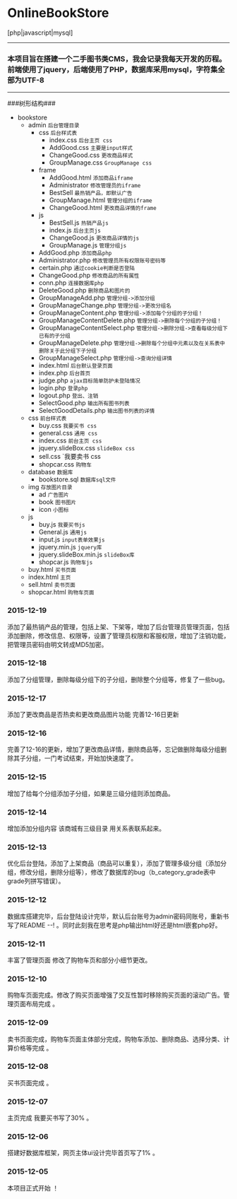 # OnlineBookStore

[php|javascript|mysql]

---
### 本项目旨在搭建一个二手图书类CMS，我会记录我每天开发的历程。前端使用了jquery，后端使用了PHP，数据库采用mysql，字符集全部为UTF-8 ###
---
###树形结构###
* bookstore
    * admin `后台管理目录`
        * css `后台样式表`
            * index.css `后台主页 css`
            * AddGood.css `主要是input样式`
            * ChangeGood.css `更改商品样式`
            * GroupManage.css `GroupManage css`
        * frame
            * AddGood.html `添加商品iframe`
            * Administrator `修改管理员的iframe`
            * BestSell `最热销产品，即默认广告`
            * GroupManage.html `管理分组的iframe`
            * ChangeGood.html `更改商品详情的frame`
        * js
            * BestSell.js `热销产品js`
            * index.js `后台主页js`
            * ChangeGood.js `更改商品详情的js`
            * GroupManage.js `管理分组js`
        * AddGood.php `添加商品php`
        * Administrator.php `修改管理员所有权限账号密码等`
        * certain.php `通过cookie判断是否登陆`
        * ChangeGood.php `修改商品的所有属性`
        * conn.php `连接数据库php`
        * DeleteGood.php `删除商品和图片的`
        * GroupManageAdd.php `管理分组->添加分组`
        * GroupManageChange.php `管理分组->更改分组名`
        * GroupManageContent.php `管理分组->添加每个分组的子分组！`
        * GroupManageContentDelete.php `管理分组->删除每个分组的子分组！`
        * GroupManageContentSelect.php `管理分组->删除分组->查看每级分组下已有的子分组`
        * GroupManageDelete.php `管理分组->删除每个分组中元素以及在关系表中删除关于此分组下子分组`
        * GroupManageSelect.php `管理分组->查询分组详情`
        * index.html `后台默认登录页面`
        * index.php `后台首页`
        * judge.php `ajax目标简单防护未登陆情况`
        * login.php `登录php`
        * logout.php `登出、注销`
        * SelectGood.php `输出所有图书列表`
        * SelectGoodDetails.php `输出图书列表的详情`
    * css `前台样式表`
        * buy.css  `我要买书 css`
        * general.css `通用 css`
        * index.css `前台主页 css`
        * jquery.slideBox.css `slideBox css`
        * sell.css `我要卖书 css
        * shopcar.css `购物车`
    * database `数据库`
        * bookstore.sql `数据库sql文件`
    * img `存放图片目录`
        * ad `广告图片`
        * book `图书图片`
        * icon `小图标`
    * js 
        * buy.js `我要买书js`
        * General.js `通用js`
        * input.js `input表单效果js`
        * jquery.min.js `jquery库`
        * jquery.slideBox.min.js `slideBox库`
        * shopcar.js `购物车js`
    * buy.html `买书页面`
    * index.html `主页`
    * sell.html `卖书页面`
    * shopcar.html `购物车页面`



### 2015-12-19 ###
添加了最热销产品的管理，包括上架、下架等，增加了后台管理员管理页面，包括添加删除，修改信息、权限等，设置了管理员权限和客服权限，增加了注销功能，
把管理员密码由明文转成MD5加密。
### 2015-12-18 ###
添加了分组管理，删除每级分组下的子分组，删除整个分组等，修复了一些bug。
### 2015-12-17 ###
添加了更改商品是否热卖和更改商品图片功能 完善12-16日更新
### 2015-12-16 ###
完善了12-16的更新，增加了更改商品详情，删除商品等，忘记做删除每级分组删除其子分组，一门考试结束，开始加快速度了。
### 2015-12-15 ###
增加了给每个分组添加子分组，如果是三级分组则添加商品。
### 2015-12-14 ###
增加添加分组内容 该商城有三级目录 用关系表联系起来。
### 2015-12-13 ###
优化后台登陆，添加了上架商品（商品可以重复），添加了管理多级分组（添加分组，修改分组，删除分组等），修改了数据库的bug（b_category_grade表中grade列拼写错误）。
### 2015-12-12 ###
 数据库搭建完毕，后台登陆设计完毕，默认后台账号为admin密码同账号，重新书写了README --!
 。同时此刻我在思考是php输出html好还是html嵌套php好。
### 2015-12-11 ###
 丰富了管理页面  修改了购物车页和部分小细节更改。
### 2015-12-10 ###
 购物车页面完成。修改了购买页面增强了交互性暂时移除购买页面的滚动广告。管理页面布局完成  。
### 2015-12-09 ###
  卖书页面完成，购物车页面主体部分完成，购物车添加、删除商品、选择分类、计算价格等完成  。
### 2015-12-08 ###
  买书页面完成   。
### 2015-12-07 ###
  主页完成 我要买书写了30%  。
### 2015-12-06 ###
  搭建好数据库框架，网页主体ui设计完毕首页写了1%  。
### 2015-12-05 ###
  本项目正式开始  ！

